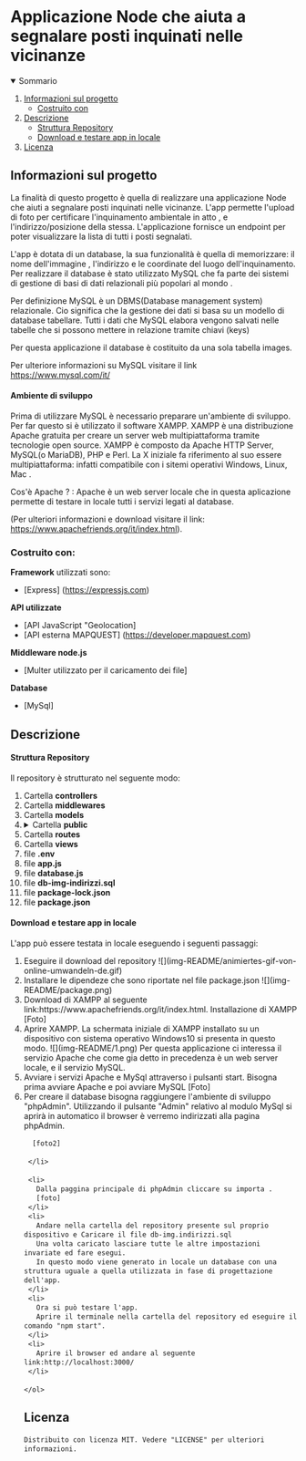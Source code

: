<h1 algin="center">Applicazione Node che aiuta a segnalare posti inquinati nelle vicinanze</h1>

<details open="open">
  <summary>Sommario</summary>
  <ol>
    <li>
      <a href="#informazioni-sul-progetto">Informazioni sul progetto</a>
      <ul>
        <li><a href="#costruito-con">Costruito con</a></li>
      </ul>
    </li>
   <li><a href="#descrizione">Descrizione</a>
     <ul>
        <li><a href="#struttura-repository">Struttura Repository</a></li>
        <li><a href="#Download-e-testare-app-in-locale">Download e testare app in locale</a></li>
      </ul>
    </li>
   <li><a href="#licenza">Licenza</a></li>
  <ol>
</details>

<!-- Informazioni sul progetto-->
## Informazioni sul progetto
 La finalità di questo progetto è quella di realizzare una applicazione Node che aiuti a segnalare posti inquinati nelle vicinanze.
 L'app permette l'upload di foto per certificare l'inquinamento ambientale in atto , e l'indirizzo/posizione della stessa.
 L'applicazione fornisce un endpoint per poter visualizzare la lista di tutti i posti segnalati.
    
 L'app è dotata di un database, la sua funzionalità è quella di memorizzare: il nome dell'immagine , l'indirizzo e le coordinate del luogo dell'inquinamento.
 Per realizzare il database è stato utilizzato MySQL che fa parte dei sistemi di gestione di basi di dati relazionali più popolari al mondo .
 
 Per definizione MySQL è un DBMS(Database management system) relazionale. Cio significa che la gestione dei dati si basa su un modello di database tabellare. Tutti i dati che MySQL elabora vengono salvati nelle tabelle che si possono mettere in relazione tramite chiavi (keys)
 
 Per questa applicazione il database è costituito da una sola tabella images.
    
 Per ulteriore informazioni su MySQL visitare il link https://www.mysql.com/it/ 
    
 <h4>Ambiente di sviluppo</h4>
 Prima di utilizzare MySQL è necessario preparare un'ambiente di sviluppo. Per far questo si è utilizzato il software XAMPP.
 XAMPP è una distribuzione Apache gratuita per creare un server web multipiattaforma tramite tecnologie open source.
 XAMPP è composto da Apache HTTP Server, MySQL(o MariaDB), PHP e Perl. La X iniziale fa riferimento al suo essere multipiattaforma: infatti compatibile con i sitemi operativi Windows, Linux, Mac .
    
 Cos'è Apache ? :
 Apache è un web server locale che in questa aplicazione permette di testare in locale tutti i servizi legati al database.

 (Per ulteriori informazioni e download visitare il link: https://www.apachefriends.org/it/index.html).

 #### <h3>Costruito con:</h3>
 <b>Framework</b> utilizzati sono:
 * [Express] (https://expressjs.com)

    
 <b>API utilizzate</b>
   * [API JavaScript "Geolocation] 
   * [API esterna MAPQUEST] (https://developer.mapquest.com)
 
 <b>Middleware node.js</b>
   * [Multer utilizzato per il caricamento dei file]

 <b>Database</b>
   * [MySql]


<!--Descrizione-->
## Descrizione
#### Struttura Repository
  Il repository è strutturato nel seguente modo:  
 <ol>
   <li> Cartella <b>controllers</b> </li>
   <li>Cartella <b>middlewares</b></li>
   <li>Cartella <b>models</b></li>
  <li><details>
    <summary>Cartella <b>public</b></summary>
    <ol>
      <li>Cartella <b>CSS</b></li>
      <li>Cartella <b>JS</b></li>
      <li>Cartella <b>favicons</b></li>
      <li>Cartella <b>images</b></li>
    <ol>
   </details>
  </li>
   <li>Cartella <b>routes</b></li>
   <li>Cartella <b>views</b></li>
   <li>file <b>.env</b></li>
   <li>file <b>app.js</b></li>
   <li>file <b>database.js</b></li>
   <li>file <b>db-img-indirizzi.sql</b></li>     
   <li>file <b>package-lock.json</b></li>
   <li>file <b>package.json</b></li>
 </ol>

 ####  Download e testare app in locale
  L'app può essere testata in locale eseguendo i seguenti passaggi:
   <ol>
     <li>
        Eseguire il download del repository
        ![](img-README/animiertes-gif-von-online-umwandeln-de.gif)
      </li>
     <li>
       Installare le dipendeze che sono riportate nel file package.json 
       ![](img-README/package.png)
     </li>
     <li>
      Download di XAMPP al seguente link:https://www.apachefriends.org/it/index.html.
      Installazione di XAMPP
      [Foto]
    </li>
    <li>
      Aprire XAMPP.
      La schermata iniziale di XAMPP installato su un dispositivo con sistema operativo Windows10 si presenta in questo modo.
      ![](img-README/1.png)
      Per questa applicazione ci interessa il servizio Apache che come gia detto in precedenza è un web server locale, e il servizio MySQL.
    </li>
    <li>
      Avviare i servizi Apache e MySql attraverso i pulsanti start. Bisogna prima avviare Apache e poi avviare MySQL
      [Foto]
    </li>
    <li>
      Per creare il database bisogna raggiungere l'ambiente di sviluppo "phpAdmin". Utilizzando il pulsante "Admin" relativo al modulo MySql si aprirà in automatico il 
      browser è verremo indirizzati alla pagina phpAdmin.
      
      [foto2]
      
     </li>
     
     <li>
       Dalla paggina principale di phpAdmin cliccare su importa .
       [foto]
     </li>
     <li>
       Andare nella cartella del repository presente sul proprio dispositivo e Caricare il file db-img.indirizzi.sql 
       Una volta caricato lasciare tutte le altre impostazioni invariate ed fare esegui.
       In questo modo viene generato in locale un database con una struttura uguale a quella utilizzata in fase di progettazione dell'app.
     </li>
     <li>
       Ora si può testare l'app.
       Aprire il terminale nella cartella del repository ed eseguire il comando "npm start".
     </li>
     <li>
       Aprire il browser ed andare al seguente link:http://localhost:3000/
     </li>
   
    </ol>

 ## Licenza
    Distribuito con licenza MIT. Vedere "LICENSE" per ulteriori informazioni.

